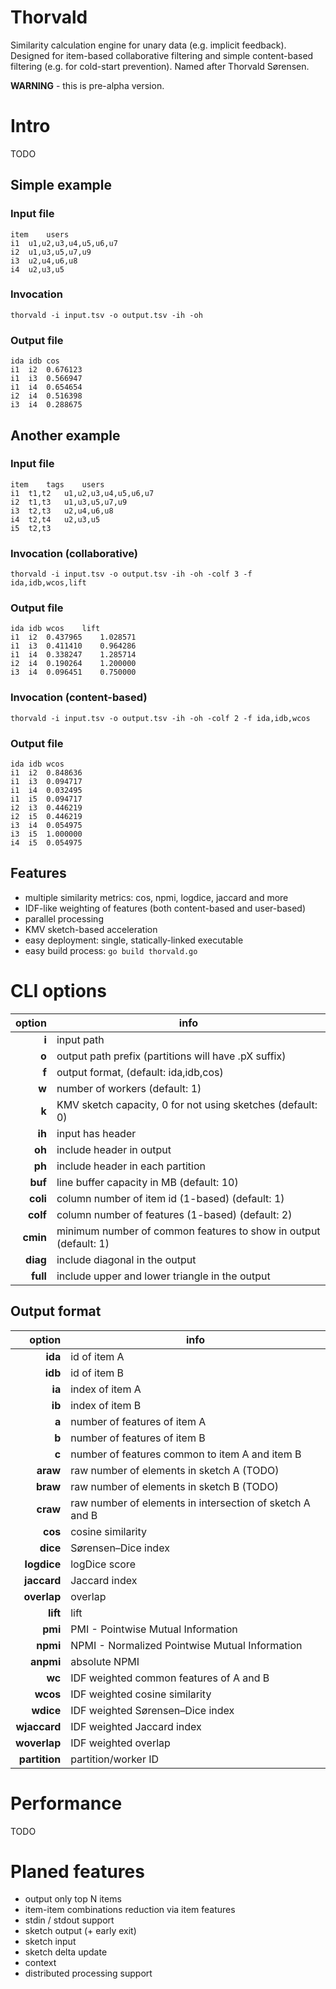 # Thorvald
Similarity calculation engine for unary data (e.g. implicit feedback).
Designed for item-based collaborative filtering and simple content-based filtering (e.g. for cold-start prevention).
Named after Thorvald Sørensen.

**WARNING** - this is pre-alpha version.

# Intro

TODO

## Simple example

### Input file
```
item	users
i1	u1,u2,u3,u4,u5,u6,u7
i2	u1,u3,u5,u7,u9
i3	u2,u4,u6,u8
i4	u2,u3,u5
```

### Invocation
```thorvald -i input.tsv -o output.tsv -ih -oh```

### Output file
```
ida	idb	cos
i1	i2	0.676123
i1	i3	0.566947
i1	i4	0.654654
i2	i4	0.516398
i3	i4	0.288675
```

## Another example

### Input file
```
item	tags	users
i1	t1,t2	u1,u2,u3,u4,u5,u6,u7
i2	t1,t3	u1,u3,u5,u7,u9
i3	t2,t3	u2,u4,u6,u8
i4	t2,t4	u2,u3,u5
i5  t2,t3	
```

### Invocation (collaborative)
```thorvald -i input.tsv -o output.tsv -ih -oh -colf 3 -f ida,idb,wcos,lift```

### Output file
```
ida	idb	wcos	lift
i1	i2	0.437965	1.028571
i1	i3	0.411410	0.964286
i1	i4	0.338247	1.285714
i2	i4	0.190264	1.200000
i3	i4	0.096451	0.750000
```

### Invocation (content-based)
```thorvald -i input.tsv -o output.tsv -ih -oh -colf 2 -f ida,idb,wcos```

### Output file
```
ida	idb	wcos
i1	i2	0.848636
i1	i3	0.094717
i1	i4	0.032495
i1	i5	0.094717
i2	i3	0.446219
i2	i5	0.446219
i3	i4	0.054975
i3	i5	1.000000
i4	i5	0.054975
```

## Features

- multiple similarity metrics: cos, npmi, logdice, jaccard and more
- IDF-like weighting of features (both content-based and user-based)
- parallel processing
- KMV sketch-based acceleration
- easy deployment: single, statically-linked executable
- easy build process: `go build thorvald.go`

# CLI options

|       option | info                                                             |
| -----------: | ---------------------------------------------------------------- | 
|        **i** | input path                                                       |
|        **o** | output path prefix (partitions will have .pX suffix)             |
|        **f** | output format, (default: ida,idb,cos)                            |
|        **w** | number of workers (default: 1)                                   |
|        **k** | KMV sketch capacity, 0 for not using sketches (default: 0)       |
|       **ih** | input has header                                                 |
|       **oh** | include header in output                                         |
|       **ph** | include header in each partition                                 |
|      **buf** | line buffer capacity in MB (default: 10)                         |
|     **coli** | column number of item id (1-based) (default: 1)                  |
|     **colf** | column number of features (1-based) (default: 2)                 |
|     **cmin** | minimum number of common features to show in output (default: 1) |
|     **diag** | include diagonal in the output                                   |
|     **full** | include upper and lower triangle in the output                   |

## Output format

|        option | info                                                     |
| ------------: | -------------------------------------------------------- |
|       **ida** | id of item A                                             |
|       **idb** | id of item B                                             |
|        **ia** | index of item A                                          |
|        **ib** | index of item B                                          |
|         **a** | number of features of item A                             |
|         **b** | number of features of item B                             |
|         **c** | number of features common to item A and item B           |
|      **araw** | raw number of elements in sketch A (TODO)                |
|      **braw** | raw number of elements in sketch B (TODO)                |
|      **craw** | raw number of elements in intersection of sketch A and B |
|       **cos** | cosine similarity                                        |
|      **dice** | Sørensen–Dice index                                      |
|   **logdice** | logDice score                                            |
|   **jaccard** | Jaccard index                                            |
|   **overlap** | overlap                                                  |
|      **lift** | lift                                                     |
|       **pmi** | PMI - Pointwise Mutual Information                       |
|      **npmi** | NPMI - Normalized Pointwise Mutual Information           |
|     **anpmi** | absolute NPMI                                            |
|        **wc** | IDF weighted common features of A and B                  |
|      **wcos** | IDF weighted cosine similarity                           |
|     **wdice** | IDF weighted Sørensen–Dice index                         |
|  **wjaccard** | IDF weighted Jaccard index                               |
|  **woverlap** | IDF weighted overlap                                     |
| **partition** | partition/worker ID                                      |

# Performance

TODO

# Planed features

- output only top N items
- item-item combinations reduction via item features
- stdin / stdout support
- sketch output (+ early exit)
- sketch input
- sketch delta update
- context
- distributed processing support

[//]: # (online .md editor: https://markdown-editor.github.io/ )
